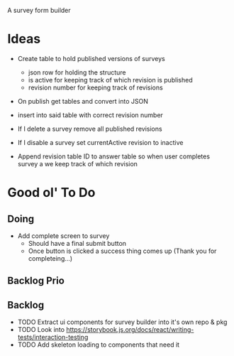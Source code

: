 A survey form builder

# Ideas

- Create table to hold published versions of surveys

  - json row for holding the structure
  - is active for keeping track of which revision is published
  - revision number for keeping track of revisions

- On publish get tables and convert into JSON
- insert into said table with correct revision number

- If I delete a survey remove all published revisions

- If I disable a survey set currentActive revision to inactive

- Append revision table ID to answer table so when user completes survey a we keep track of which revision

# Good ol' To Do

## Doing

- Add complete screen to survey
  - Should have a final submit button
  - Once button is clicked a success thing comes up (Thank you for completeing...)

## Backlog Prio

## Backlog

- TODO Extract ui components for survey builder into it's own repo & pkg
- TODO Look into https://storybook.js.org/docs/react/writing-tests/interaction-testing
- TODO Add skeleton loading to components that need it
